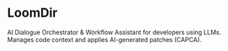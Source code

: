 # LoomDir
AI Dialogue Orchestrator &amp; Workflow Assistant for developers using LLMs. Manages code context and applies AI-generated patches (CAPCA).
